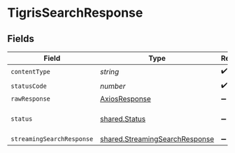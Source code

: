 # TigrisSearchResponse


## Fields

| Field                                                                            | Type                                                                             | Required                                                                         | Description                                                                      |
| -------------------------------------------------------------------------------- | -------------------------------------------------------------------------------- | -------------------------------------------------------------------------------- | -------------------------------------------------------------------------------- |
| `contentType`                                                                    | *string*                                                                         | :heavy_check_mark:                                                               | N/A                                                                              |
| `statusCode`                                                                     | *number*                                                                         | :heavy_check_mark:                                                               | N/A                                                                              |
| `rawResponse`                                                                    | [AxiosResponse](https://axios-http.com/docs/res_schema)                          | :heavy_minus_sign:                                                               | N/A                                                                              |
| `status`                                                                         | [shared.Status](../../models/shared/status.md)                                   | :heavy_minus_sign:                                                               | Default error response                                                           |
| `streamingSearchResponse`                                                        | [shared.StreamingSearchResponse](../../models/shared/streamingsearchresponse.md) | :heavy_minus_sign:                                                               | OK                                                                               |